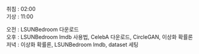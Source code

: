 취침 : 02:00  
기상 : 11:00  
  
오전 : LSUNBedroom 다운로드  
오후 : LSUNBedroom lmdb 사용법, CelebA 다운로드, CircleGAN, 이상화 확률론  
저녁 : 이상화 확률론, LSUNBedroom lmdb, dataset 세팅 
